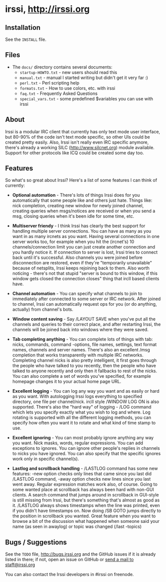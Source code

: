 # irssi, http://irssi.org

## Installation

See the `INSTALL` file.

## Files

 - The `docs/` directory contains several documents:
    - `startup-HOWTO.txt` - new users should read this
    - `manual.txt` - manual I started writing but didn't get it very far :)
    - `perl.txt` - Perl scripting help
    - `formats.txt` - How to use colors, etc. with irssi
    - `faq.txt` - Frequently Asked Questions
    - `special_vars.txt` - some predefined $variables you can use with irssi

## About

Irssi is a modular IRC client that currently has only text mode user
interface, but 80-90% of the code isn't text mode specific, so other
UIs could be created pretty easily. Also, Irssi isn't really even IRC
specific anymore, there's already a working SILC (http://www.silcnet.org)
module available. Support for other protocols like ICQ could be created
some day too.

## Features

So what's so great about Irssi? Here's a list of some features I can
think of currently:

 - **Optional automation** - There's lots of things Irssi does for you
   automatically that some people like and others just hate. Things like:
   nick completion, creating new window for newly joined channel, creating
   queries when msgs/notices are received or when you send a msg, closing
   queries when it's been idle for some time, etc.

 - **Multiserver friendy** - I think Irssi has clearly the best support
   for handling multiple server connections. You can have as many as you
   want in as many ircnets as you want. Having several connections in one
   server works too, for example when you hit the (ircnet's) 10
   channels/connection limit you can just create another connection and
   you hardly notice it. If connection to server is lost, Irssi tries to
   connect back until it's successful. Also channels you were joined
   before disconnection are restored, even if they're "temporarily
   unavailable" because of netsplits, Irssi keeps rejoining back to them.
   Also worth noticing - there's not that stupid "server is bound to this
   window, if this window gets closed the connection closes" thing that
   ircII based clients have.

 - **Channel automation** - You can specify what channels to join to
   immediately after connected to some server or IRC network. After joined
   to channel, Irssi can automatically request ops for you (or do
   anything, actually) from channel's bots.

 - **Window content saving** - Say /LAYOUT SAVE when you've put all the
   channels and queries to their correct place, and after restarting
   Irssi, the channels will be joined back into windows where they were
   saved.

 - **Tab completing anything** - You can complete lots of things with tab:
   nicks, commands, command -options, file names, settings, text format
   names, channels and server names. There's also an excellent /msg
   completion that works transparently with multiple IRC networks.
   Completing channel nicks is also pretty intelligent, it first goes
   through the people who have talked to you recently, then the people who
   have talked to anyone recently and only then it fallbacks to rest of
   the nicks. You can also complete a set of words you've specified, for
   example homepage<tab> changes it to your actual home page URL.

 - **Excellent logging** - You can log any way you want and as easily or
   hard as you want. With autologging Irssi logs everything to specified
   directory, one file per channel/nick. ircII style /WINDOW LOG ON is
   also supported. There's also the "hard way" of logging - /LOG command
   which lets you specify exactly what you wish to log and where. Log
   rotating is supported with all the different logging methods, you can
   specify how often you want it to rotate and what kind of time stamp to
   use.

 - **Excellent ignoring** - You can most probably ignore anything any way
   you want. Nick masks, words, regular expressions. You can add
   exceptions to ignores. You can ignore other people's replies in
   channels to nicks you have ignored. You can also specify that the
   specific ignores work only in specific channel(s).

 - **Lastlog and scrollback handling** - /LASTLOG command has some new
   features: -new option checks only lines that came since you last did
   /LASTLOG command, -away option checks new lines since you last went
   away. Regular expression matches work also, of course. Going to some
   wanted place at scrollback has always been hard with non-GUI clients. A
   search command that jumps around in scrollback in GUI-style is still
   missing from Irssi, but there's something that's almost as good as it.
   /LASTLOG always shows timestamps when the line was printed, even if you
   didn't have timestamps on. Now doing /SB GOTO <timestamp> jumps
   directly to the position in scrollback you wanted. Great feature when
   you want to browse a bit of the discussion what happened when someone
   said your name (as seen in awaylog) or topic was changed (/last
   -topics)

## Bugs / Suggestions

See the `TODO` file, http://bugs.irssi.org and the GitHub issues if it is
already listed in there; if not, open an issue on GitHub or [send a mail to
staff@irssi.org](mailto:staff@irssi.org)

You can also contact the Irssi developers in #irssi on freenode.
